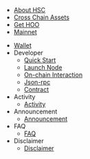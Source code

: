 - [About HSC](en-us/intro.md)
- [Cross Chain Assets](en-us/crosschain.md)
- [Get HOO](en-us/buy_hoo.md)
- [Mainnet](en-us/mainnet.md)
<!-- - [Testnet](en-us/testnet.md) -->
- [Wallet](en-us/wallet.md)
- Developer
    - [Quick Start](en-us/dev/install.md)
    - [Launch Node](en-us/dev/launch-node.md)
    - [On-chain Interaction](en-us/dev/sdk.md)
    - [Json-rpc](en-us/dev/json-rpc.md)
    - [Contract](en-us/dev/contract.md)
- Activity
    - [Activity](en-us/Activity.md)
- Announcement
    - [Announcement](en-us/Announcement.md)
- FAQ
    - [FAQ](en-us/faq.md)
- Disclaimer
    - [Disclaimer](en-us/disclaimer.md)

